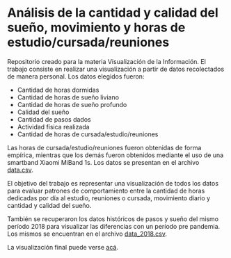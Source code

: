 # Análisis de la cantidad y calidad del sueño, movimiento y horas de estudio/cursada/reuniones

Repositorio creado para la materia Visualización de la Información.
El trabajo consiste en realizar una visualización a partir de datos recolectados de manera personal. Los datos elegidos fueron:
* Cantidad de horas dormidas
* Cantidad de horas de sueño liviano
* Cantidad de horas de sueño profundo
* Calidad del sueño
* Cantidad de pasos dados
* Actividad física realizada
* Cantidad de horas de cursada/estudio/reuniones

Las horas de cursada/estudio/reuniones fueron obtenidas de forma empírica, mientras que los demás fueron obtenidos mediante el uso de una smartband Xiaomi MiBand 1s. Los datos se presentan en el archivo [data.csv](https://github.com/LucasCatolino/pdata/blob/gh-pages/data.csv).

El objetivo del trabajo es representar una visualización de todos los datos para evaluar patrones de comportamiento entre la cantidad de horas dedicadas por día al estudio, reuniones o cursada, movimiento diario y cantidad y calidad del sueño.

También se recuperaron los datos históricos de pasos y sueño del mismo período 2018 para visualizar las diferencias con un período pre pandemia. Los mismos se encuentran en el archivo [data_2018.csv](https://github.com/LucasCatolino/pdata/blob/gh-pages/data_2018.csv).

La visualización final puede verse [acá](https://lucascatolino.github.io/pdata/index.html).
